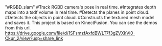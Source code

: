 "#RGBD_slam" 
#Track RGBD camera's pose in real time.
#Integrates depth maps into a tsdf volume in real time.
#Detects the planes in point cloud.
#Detects the objects in point cloud.
#Constructs the textured mesh model and saves it.
This project is based on KinectFusion.
You can see the demos from this url. https://drive.google.com/file/d/1SFsmzfAxfdBWLT7f3gZVXkVl0-Ckur_2/view?usp=share_link
